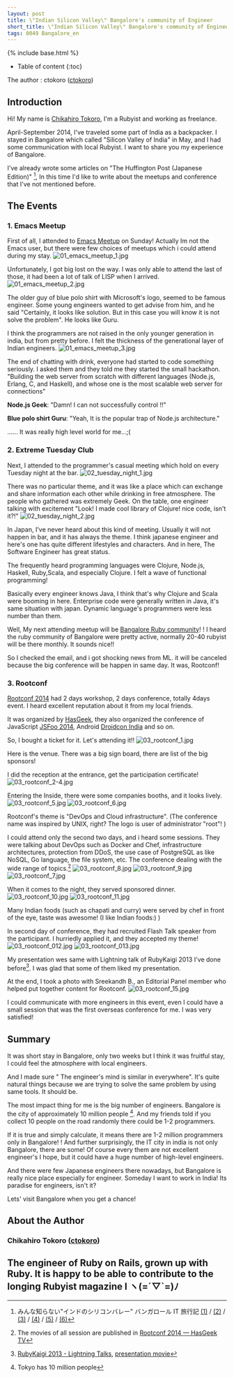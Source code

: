 ```yaml
---
layout: post
title: \"Indian Silicon Valley\" Bangalore's community of Engineer
short_title: \"Indian Silicon Valley\" Bangalore's community of Engineer
tags: 0049 Bangalore_en
---
```

{% include base.html %}


* Table of content
{:toc}


The author : ctokoro ([ctokoro](http://ctokoro.me/))

## Introduction

Hi! My name is [Chikahiro Tokoro](http://ctokoro.me/), I'm a Rubyist and working as freelance.

April-September 2014, I've traveled some part of India as a backpacker. I stayed in Bangalore which called "Silicon Valley of India" in May, and I had some communication with local Rubyist. I want to share you my experience of Bangalore.

I've already wrote some articles on "The Huffington Post (Japanese Edition)" [^1], In this time I'd like to write about the meetups and conference that I've not mentioned before.

## The Events

### 1. Emacs Meetup

First of all, I attended to  [Emacs Meetup](http://www.meetup.com/Bangalore-Emacs-Meetup/events/177115272/) on Sunday! Actually Im not the Emacs user, but there were few choices of meetups which i could attend during my stay.
![01_emacs_meetup_1.jpg]({{site.baseurl}}/images/0049-Bangalore_en/01_emacs_meetup_1.jpg)

Unfortunately, I got big lost on the way. I was only able to attend the last of those,  it had been a lot of talk of LISP when I arrived.
![01_emacs_meetup_2.jpg]({{site.baseurl}}/images/0049-Bangalore_en/01_emacs_meetup_2.jpg)

The older guy of blue polo shirt with Microsoft's logo, seemed to be famous engineer. Some young engineers wanted to get advise from him, and he said "Certainly, it looks like solution. But in this case you will know it is not solve the problem".  He looks like Guru.

I think the programmers are not raised in the only younger generation in india, but from pretty before. I felt the thickness of the generational layer of Indian engineers.
![01_emacs_meetup_3.jpg]({{site.baseurl}}/images/0049-Bangalore_en/01_emacs_meetup_3.jpg)

The end of chatting with drink, everyone had started to code something seriously.  I asked them and they told me they started the small hackathon. "Building the web server from scratch with different languages (Node.js, Erlang, C, and Haskell), and whose one is the most scalable web server for connections"

__Node.js Geek__: "Damn! I can not successfully control !!"

__Blue polo shirt Guru__: "Yeah, It is the popular trap of Node.js architecture."

...... It was really high level world for me...;(

### 2. Extreme Tuesday Club

Next, I attended to the programmer's casual meeting which hold on every Tuesday night at the bar.
![02_tuesday_night_1.jpg]({{site.baseurl}}/images/0049-Bangalore_en/02_tuesday_night_1.jpg)

There was no particular theme, and it was like a place which can exchange and share information each other while drinking in free atmosphere. The people who gathered was extremely Geek. On the table, one engineer talking with excitement "Look! I made cool library of Clojure! nice code, isn't it?!"
![02_tuesday_night_2.jpg]({{site.baseurl}}/images/0049-Bangalore_en/02_tuesday_night_2.jpg)

In Japan, I've never heard about this kind of meeting. Usually it will not happen in bar, and it has always the theme.
I think japanese engineer and here's one has quite different lifestyles and characters. And in here, The Software Engineer has great status.

The frequently heard programming languages were Clojure, Node.js, Haskell, Ruby,Scala, and especially Clojure. I felt a wave of functional programming!

Basically every engineer knows Java, I think that's why Clojure and Scala were booming in here. Enterprise code were generally written in Java, it's same situation with japan. Dynamic language's programmers were less number than them.

Well, My next attending meetup will be [Bangalore Ruby community](http://www.meetup.com/Bangalore-Ruby-Users-Group/)! ! I heard the ruby community of Bangalore were pretty active, normally 20-40 rubyist will be there monthly. It sounds nice!!

So I checked the email, and i got shocking news from ML. it will be canceled because the big conference will be happen in same day. It was, Rootconf!

### 3. Rootconf

[Rootconf 2014](https://rootconf.in/2014/) had 2 days workshop, 2 days conference, totally 4days event. I heard excellent reputation about it from my local friends.

It was organized by [HasGeek](https://hasgeek.com/), they also organized the conference of JavaScript  [JSFoo 2014](https://jsfoo.in/2014/),  Android [Droidcon India](https://droidcon.in/2014/) and so on.

So, I bought a ticket for it. Let's attending it!!
![03_rootconf_1.jpg]({{site.baseurl}}/images/0049-Bangalore_en/03_rootconf_1.jpg)

Here is the venue. There was a big sign board, there are list of the big sponsors!

I did the reception at the entrance, get the participation certificate!
![03_rootconf_2-4.jpg]({{site.baseurl}}/images/0049-Bangalore_en/03_rootconf_2-4.jpg)

Entering the Inside, there were some companies booths, and it looks lively.
![03_rootconf_5.jpg]({{site.baseurl}}/images/0049-Bangalore_en/03_rootconf_5.jpg)
![03_rootconf_6.jpg]({{site.baseurl}}/images/0049-Bangalore_en/03_rootconf_6.jpg)

Rootconf's theme is "DevOps and Cloud infrastructure". (The conference name was inspired by UNIX, right? The logo is user of administrator "root"! )

I could attend only the second two days, and i heard some sessions. They were talking about DevOps such as Docker and Chef, infrastructure architectures, protection from DDoS, the use case of PostgreSQL as like NoSQL, Go language, the file system, etc.
The conference dealing with the wide range of topics.[^2]
![03_rootconf_8.jpg]({{site.baseurl}}/images/0049-Bangalore_en/03_rootconf_8.jpg)
![03_rootconf_9.jpg]({{site.baseurl}}/images/0049-Bangalore_en/03_rootconf_9.jpg)
![03_rootconf_7.jpg]({{site.baseurl}}/images/0049-Bangalore_en/03_rootconf_7.jpg)

When it comes to the night, they served sponsored dinner.
![03_rootconf_10.jpg]({{site.baseurl}}/images/0049-Bangalore_en/03_rootconf_10.jpg)
![03_rootconf_11.jpg]({{site.baseurl}}/images/0049-Bangalore_en/03_rootconf_11.jpg)

Many Indian foods (such as chapati and curry) were served by chef in front of the eye, taste was awesome! (I like Indian foods:) )

In second day of conference, they had recruited  Flash Talk speaker from the participant. I hurriedly applied it, and they accepted my theme!
![03_rootconf_012.jpg]({{site.baseurl}}/images/0049-Bangalore_en/03_rootconf_012.jpg)
![03_rootconf_013.jpg]({{site.baseurl}}/images/0049-Bangalore_en/03_rootconf_013.jpg)

My presentation wes same with Lightning talk of RubyKaigi 2013 I've done before[^3]. I was glad that some of them liked my presentation.

At the end, I took a photo with Sreekandh B., an Editorial Panel member who helped put together content for Rootconf.
![03_rootconf_15.jpg]({{site.baseurl}}/images/0049-Bangalore_en/03_rootconf_15.jpg)

I could communicate with more engineers in this event, even I could have a small session that was the first overseas conference for me. I was very satisfied!

## Summary

It was short stay in Bangalore, only two weeks but I think it was fruitful stay, I could feel the atmosphere with local engineers.

And I made sure " The engineer's mind is similar in everywhere". It's quite natural things because we are trying to solve the same problem by using same tools. It should be.

The most impact thing for me is the big number of engineers. Bangalore is the city of approximately 10 million people [^4]. And my friends told if you collect 10 people on the road randomly there could be 1-2 programmers.

If it is true and simply calculate, it means there are 1-2 million programmers only in Bangalore! ! And further surprisingly, the IT city in india is not only Bangalore, there are some! Of course every them are not excellent engineer's I hope, but it could have a huge number of high-level engineers.

And there were few Japanese engineers there nowadays, but Bangalore is really nice place especially for engineer. Someday I want to work in India! Its paradise for engineers, isn't it?

Lets' visit Bangalore when you get a chance!

## About the Author

### Chikahiro Tokoro ([ctokoro](http://ctokoro.me/))

The engineer of Ruby on Rails, grown up with Ruby. It is happy to be able to contribute to the longing Rubyist magazine I ヽ(=´▽`=)ﾉ
----

[^1]: みんな知らない"インドのシリコンバレー" バンガロール IT 旅行記 [(1)](http://www.huffingtonpost.jp/crowdworksworkstyle/bangalore_b_5595042.html) / [(2)](http://www.huffingtonpost.jp/crowdworksworkstyle/-2_4_b_5595353.html) / [(3)](http://www.huffingtonpost.jp/crowdworksworkstyle/bangalore_b_5609195.html) /  [(4)](http://www.huffingtonpost.jp/crowdworksworkstyle/bangalore_b_5616802.html) / [(5)](http://www.huffingtonpost.jp/crowdworksworkstyle/bangalore_b_5622782.html) /  [(6)](http://www.huffingtonpost.jp/crowdworksworkstyle/bangalore_b_5702254.html)
[^2]: The movies of all session are published in [Rootconf 2014 — HasGeek TV](https://hasgeek.tv/rootconf/2014)
[^3]: [RubyKaigi 2013 - Lightning Talks](http://rubykaigi.org/2013/lightning_talks#kibitan),  [presentation movie](https://www.youtube.com/watch?v=uN8F2wpnBnE)
[^4]: Tokyo has 10 million people 
